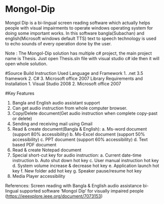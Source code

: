 # Mongol-Dip
Mongol Dip is a bi-lingual screen reading software which actually helps people with visual impairments to operate windows operating system for doing some important works. In this software bangla(Subachan) and english(Microsoft windows default TTS) text to speech technology is used to echo sounds of every operation done by the user. 

Note : The Mongol-Dip solution has multiple c# project, the main project name is Thesis. Just open Thesis.sln file with visual studio c# ide then it will open whole solution. 

#Source Build Instruction 
  Used Language and Framework
    1. .net 3.5 framework
    2. C#
    3. Microsoft office 2007 Library 
  Requirements and Installation
    1. Visual Studio 2008
    2. Microsoft office 2007

#Key Features
  1) Bangla and English audio assistant support 
  2) Can get audio instruction from whole computer browser.
  3) Copy/Delete document(Get audio instruction when complete copy-past or delete)
  4) Sending and receiving mail using Gmail
  5) Read & create document(Bangla & English):
    a.	Ms-word document (support 80% accessibility)
    b.	Ms-Excel document (support 50% accessibility)
    c.	PPT document (support 60% accessibility)
    d.	Text based PDF document 
  6) Read & create Notepad document 
  7) Special short-cut key for audio instruction:
    a.	Current date-time instruction 
    b.	Auto shut down hot key
    c.	User manual instruction hot key
    d.	System volume increase & decrease hot key
    e.	Application launch hot key
    f.	New folder add hot key 
    g.	Speaker pause/resume hot key 
  8) Media Player accessibility  


References: Screen reading with Bangla & English audio assistance bi-lingual supported software ‘Mongol Dip’ for visually impaired people (https://ieeexplore.ieee.org/document/7073153)
